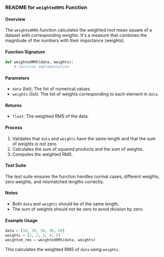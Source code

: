 
### README for `weightedRMS` Function

#### Overview

The `weightedRMS` function calculates the weighted root mean square of a dataset with corresponding weights. It's a measure that combines the magnitude of the numbers with their importance (weights).

#### Function Signature

```python
def weightedRMS(data, weights):
    # function implementation
```

#### Parameters

- `data` (list): The list of numerical values.
- `weights` (list): The list of weights corresponding to each element in `data`.

#### Returns

- `float`: The weighted RMS of the data.

#### Process

1. Validates that `data` and `weights` have the same length and that the sum of weights is not zero.
2. Calculates the sum of squared products and the sum of weights.
3. Computes the weighted RMS.

#### Test Suite

The test suite ensures the function handles normal cases, different weights, zero weights, and mismatched lengths correctly.

#### Notes

- Both `data` and `weights` should be of the same length.
- The sum of weights should not be zero to avoid division by zero.

#### Example Usage

```python
data = [10, 20, 30, 40, 50]
weights = [1, 2, 3, 4, 5]
weighted_rms = weightedRMS(data, weights)
```

This calculates the weighted RMS of `data` using `weights`.

